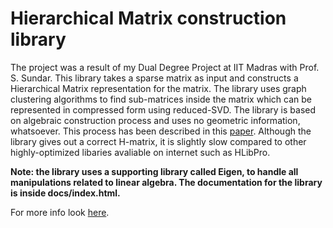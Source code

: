 # Hierarchical Matrix construction library

The project was a result of my Dual Degree Project at IIT Madras with Prof. S. Sundar. This library takes a sparse matrix as input and constructs a Hierarchical Matrix representation for the matrix. The library uses graph clustering algorithms to find sub-matrices inside the matrix which can be represented in compressed form using reduced-SVD. The library is based on algebraic construction process and uses no geometric information, whatsoever. This process has been described in this [paper](https://ir.uiowa.edu/cgi/viewcontent.cgi?article=1381&context=etd). Although the library gives out a correct H-matrix, it is slightly slow compared to other highly-optimized libaries avaliable on internet such as HLibPro. 

**Note: the library uses a supporting library called Eigen, to handle all manipulations related to linear algebra. The documentation for the library is inside docs/index.html.**

For more info look [here](https://sahilgupta2105.github.io/project3/).
